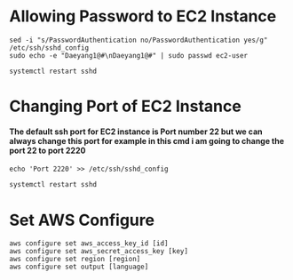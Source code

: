 # Allowing Password to EC2 Instance
```
sed -i "s/PasswordAuthentication no/PasswordAuthentication yes/g" /etc/ssh/sshd_config
sudo echo -e "Daeyang1@#\nDaeyang1@#" | sudo passwd ec2-user
```
``` systemctl restart sshd ```
# Changing Port of EC2 Instance
#### The default ssh port for EC2 instance is Port number 22 but we can always change this port for example in this cmd i am going to change the port 22 to port 2220
```
echo 'Port 2220' >> /etc/ssh/sshd_config
```
``` systemctl restart sshd ```
# Set AWS Configure
```
aws configure set aws_access_key_id [id]
aws configure set aws_secret_access_key [key]
aws configure set region [region]
aws configure set output [language]
```
